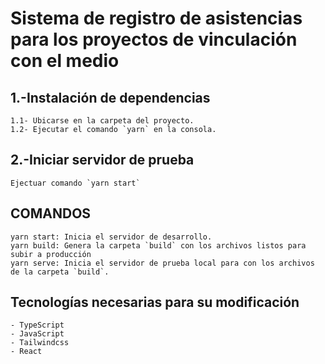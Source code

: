 # Sistema de registro de asistencias para los proyectos de vinculación con el medio

## 1.-Instalación de dependencias

    1.1- Ubicarse en la carpeta del proyecto.
    1.2- Ejecutar el comando `yarn` en la consola.

## 2.-Iniciar servidor de prueba

    Ejectuar comando `yarn start`

## COMANDOS

    yarn start: Inicia el servidor de desarrollo. 
    yarn build: Genera la carpeta `build` con los archivos listos para subir a producción
    yarn serve: Inicia el servidor de prueba local para con los archivos de la carpeta `build`.

## Tecnologías necesarias para su modificación
    - TypeScript
    - JavaScript
    - Tailwindcss
    - React
